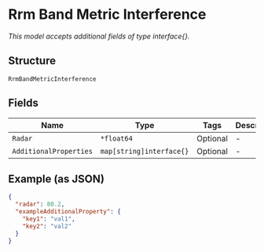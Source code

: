 
# Rrm Band Metric Interference

*This model accepts additional fields of type interface{}.*

## Structure

`RrmBandMetricInterference`

## Fields

| Name | Type | Tags | Description |
|  --- | --- | --- | --- |
| `Radar` | `*float64` | Optional | - |
| `AdditionalProperties` | `map[string]interface{}` | Optional | - |

## Example (as JSON)

```json
{
  "radar": 80.2,
  "exampleAdditionalProperty": {
    "key1": "val1",
    "key2": "val2"
  }
}
```

